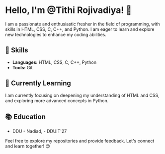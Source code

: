# Hello, I'm @Tithi Rojivadiya! 👋

I am a passionate and enthusiastic fresher in the field of programming, with skills in HTML, CSS, C, C++, and Python. I am eager to learn and explore new technologies to enhance my coding abilities.

## 🔧 Skills

- **Languages:** HTML, CSS, C, C++, Python
- **Tools:** Git

## 🌱 Currently Learning

I am currently focusing on deepening my understanding of HTML and CSS, and exploring more advanced concepts in Python.

## 📚 Education

- DDU - Nadiad, - DDUIT'27

Feel free to explore my repositories and provide feedback. Let's connect and learn together! 😊


<!---
TithiRojivadiya/TithiRojivadiya is a ✨ special ✨ repository because its `README.md` (this file) appears on your GitHub profile.
You can click the Preview link to take a look at your changes.
--->
